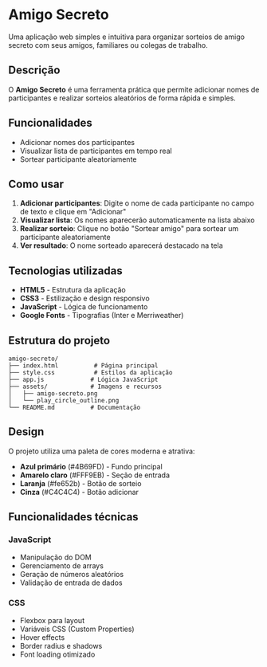 # Amigo Secreto

Uma aplicação web simples e intuitiva para organizar sorteios de amigo secreto com seus amigos, familiares ou colegas de trabalho.

## Descrição

O **Amigo Secreto** é uma ferramenta prática que permite adicionar nomes de participantes e realizar sorteios aleatórios de forma rápida e simples.

## Funcionalidades

- Adicionar nomes dos participantes
- Visualizar lista de participantes em tempo real
- Sortear participante aleatoriamente

## Como usar

1. **Adicionar participantes**: Digite o nome de cada participante no campo de texto e clique em "Adicionar"
2. **Visualizar lista**: Os nomes aparecerão automaticamente na lista abaixo
3. **Realizar sorteio**: Clique no botão "Sortear amigo" para sortear um participante aleatoriamente
4. **Ver resultado**: O nome sorteado aparecerá destacado na tela

## Tecnologias utilizadas

- **HTML5** - Estrutura da aplicação
- **CSS3** - Estilização e design responsivo
- **JavaScript** - Lógica de funcionamento
- **Google Fonts** - Tipografias (Inter e Merriweather)

## Estrutura do projeto

```
amigo-secreto/
├── index.html          # Página principal
├── style.css           # Estilos da aplicação
├── app.js             # Lógica JavaScript
├── assets/            # Imagens e recursos
│   ├── amigo-secreto.png
│   └── play_circle_outline.png
└── README.md          # Documentação
```

## Design

O projeto utiliza uma paleta de cores moderna e atrativa:

- **Azul primário** (#4B69FD) - Fundo principal
- **Amarelo claro** (#FFF9EB) - Seção de entrada
- **Laranja** (#fe652b) - Botão de sorteio
- **Cinza** (#C4C4C4) - Botão adicionar


## Funcionalidades técnicas

### JavaScript
- Manipulação do DOM
- Gerenciamento de arrays
- Geração de números aleatórios
- Validação de entrada de dados

### CSS
- Flexbox para layout
- Variáveis CSS (Custom Properties)
- Hover effects
- Border radius e shadows
- Font loading otimizado
